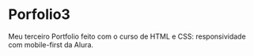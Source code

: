 # Porfolio3
Meu terceiro Portfolio feito com o curso de HTML e CSS: responsividade com mobile-first da Alura.
